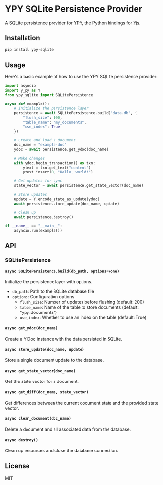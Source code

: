 # YPY SQLite Persistence Provider

A SQLite persistence provider for [YPY](https://github.com/y-crdt/ypy), the Python bindings for [Yjs](https://github.com/yjs/yjs).

## Installation

```bash
pip install ypy-sqlite
```

## Usage

Here's a basic example of how to use the YPY SQLite persistence provider:

```python
import asyncio
import y_py as Y
from ypy_sqlite import SQLitePersistence

async def example():
    # Initialize the persistence layer
    persistence = await SQLitePersistence.build("data.db", {
        "flush_size": 100,
        "table_name": "my_documents",
        "use_index": True
    })

    # Create and load a document
    doc_name = "example-doc"
    ydoc = await persistence.get_ydoc(doc_name)

    # Make changes
    with ydoc.begin_transaction() as txn:
        ytext = txn.get_text("content")
        ytext.insert(0, "Hello, world!")

    # Get updates for sync
    state_vector = await persistence.get_state_vector(doc_name)

    # Store updates
    update = Y.encode_state_as_update(ydoc)
    await persistence.store_update(doc_name, update)

    # Clean up
    await persistence.destroy()

if __name__ == "__main__":
    asyncio.run(example())
```

## API

### SQLitePersistence

#### `async SQLitePersistence.build(db_path, options=None)`

Initialize the persistence layer with options.

- `db_path`: Path to the SQLite database file
- `options`: Configuration options
  - `flush_size`: Number of updates before flushing (default: 200)
  - `table_name`: Name of the table to store documents (default: "ypy_documents")
  - `use_index`: Whether to use an index on the table (default: True)

#### `async get_ydoc(doc_name)`

Create a Y.Doc instance with the data persisted in SQLite.

#### `async store_update(doc_name, update)`

Store a single document update to the database.

#### `async get_state_vector(doc_name)`

Get the state vector for a document.

#### `async get_diff(doc_name, state_vector)`

Get differences between the current document state and the provided state vector.

#### `async clear_document(doc_name)`

Delete a document and all associated data from the database.

#### `async destroy()`

Clean up resources and close the database connection.

## License

MIT